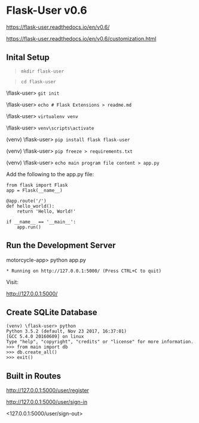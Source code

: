 # Flask-User v0.6 

<https://flask-user.readthedocs.io/en/v0.6/>

<https://flask-user.readthedocs.io/en/v0.6/customization.html>

## Inital Setup

> ```mkdir flask-user```

> ```cd flask-user```

\flask-user> ```git init```

\flask-user> ```echo # Flask Extensions > readme.md```

\flask-user> ```virtualenv venv```

\flask-user> ```venv\scripts\activate```

(venv) \flask-user> ```pip install flask flask-user```

(venv) \flask-user> ```pip freeze > requirements.txt```

(venv) \flask-user> ```echo main program file content > app.py```

Add the following to the app.py file:

```
from flask import Flask
app = Flask(__name__)

@app.route('/')
def hello_world():
    return 'Hello, World!'

if __name__ == '__main__':
    app.run()
```

## Run the Development Server

motorcycle-app> python app.py

```* Running on http://127.0.0.1:5000/ (Press CTRL+C to quit)```

Visit:

<http://127.0.0.1:5000/>

## Create SQLite Database

```
(venv) \flask-user> python
Python 3.5.2 (default, Nov 23 2017, 16:37:01) 
[GCC 5.4.0 20160609] on linux
Type "help", "copyright", "credits" or "license" for more information.
>>> from main import db
>>> db.create_all()
>>> exit()
```

## Built in Routes

<http://127.0.0.1:5000/user/register>

<http://127.0.0.1:5000/user/sign-in>

<127.0.0.1:5000/user/sign-out>



